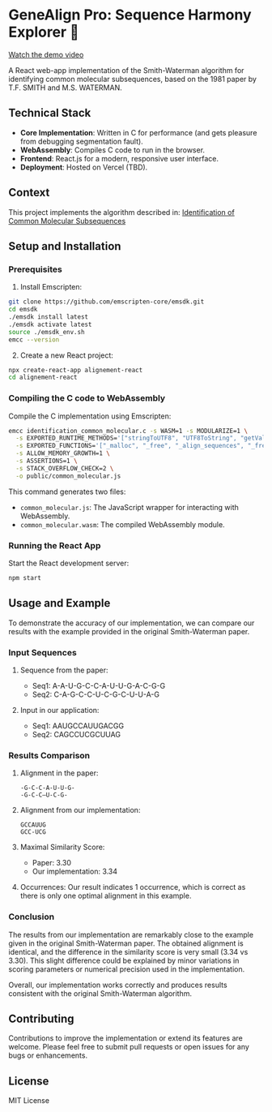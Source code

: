 # GeneAlign Pro: Sequence Harmony Explorer 🧬

[Watch the demo video](./demo.mov)

A React web-app implementation of the Smith-Waterman algorithm for identifying common molecular subsequences, based on the 1981 paper by T.F. SMITH and M.S. WATERMAN.

## Technical Stack

- **Core Implementation**: Written in C for performance (and gets pleasure from debugging segmentation fault). 
- **WebAssembly**: Compiles C code to run in the browser.
- **Frontend**: React.js for a modern, responsive user interface.
- **Deployment**: Hosted on Vercel (TBD).


## Context

This project implements the algorithm described in:
[Identification of Common Molecular Subsequences](https://arep.med.harvard.edu/pdf/Smith81.pdf)

## Setup and Installation

### Prerequisites

1. Install Emscripten:
```bash
git clone https://github.com/emscripten-core/emsdk.git
cd emsdk
./emsdk install latest
./emsdk activate latest
source ./emsdk_env.sh
emcc --version
```

2. Create a new React project:
```bash
npx create-react-app alignement-react
cd alignement-react
```

### Compiling the C code to WebAssembly

Compile the C implementation using Emscripten:

```bash
emcc identification_common_molecular.c -s WASM=1 -s MODULARIZE=1 \
  -s EXPORTED_RUNTIME_METHODS='["stringToUTF8", "UTF8ToString", "getValue", "ccall", "cwrap"]' \
  -s EXPORTED_FUNCTIONS='["_malloc", "_free", "_align_sequences", "_free_alignment_result"]' \
  -s ALLOW_MEMORY_GROWTH=1 \
  -s ASSERTIONS=1 \
  -s STACK_OVERFLOW_CHECK=2 \
  -o public/common_molecular.js
```

This command generates two files:
- `common_molecular.js`: The JavaScript wrapper for interacting with WebAssembly.
- `common_molecular.wasm`: The compiled WebAssembly module.

### Running the React App

Start the React development server:

```bash
npm start
```

## Usage and Example

To demonstrate the accuracy of our implementation, we can compare our results with the example provided in the original Smith-Waterman paper.

### Input Sequences

1. Sequence from the paper:
   - Seq1: A-A-U-G-C-C-A-U-U-G-A-C-G-G
   - Seq2: C-A-G-C-C-U-C-G-C-U-U-A-G

2. Input in our application:
   - Seq1: AAUGCCAUUGACGG
   - Seq2: CAGCCUCGCUUAG

### Results Comparison

1. Alignment in the paper:
   ```
   -G-C-C-A-U-U-G-
   -G-C-C—U-C-G-
   ```

2. Alignment from our implementation:
   ```
   GCCAUUG
   GCC-UCG
   ```

3. Maximal Similarity Score:
   - Paper: 3.30
   - Our implementation: 3.34

4. Occurrences:
   Our result indicates 1 occurrence, which is correct as there is only one optimal alignment in this example.

### Conclusion

The results from our implementation are remarkably close to the example given in the original Smith-Waterman paper. The obtained alignment is identical, and the difference in the similarity score is very small (3.34 vs 3.30). This slight difference could be explained by minor variations in scoring parameters or numerical precision used in the implementation.

Overall, our implementation works correctly and produces results consistent with the original Smith-Waterman algorithm.

## Contributing

Contributions to improve the implementation or extend its features are welcome. Please feel free to submit pull requests or open issues for any bugs or enhancements.

## License

MIT License
